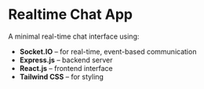 # Realtime Chat App

A minimal real-time chat interface using:

- **Socket.IO** – for real-time, event-based communication
- **Express.js** – backend server
- **React.js** – frontend interface
- **Tailwind CSS** – for styling

